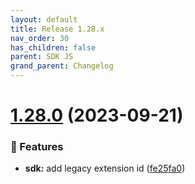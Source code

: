 ```yaml
---
layout: default
title: Release 1.28.x
nav_order: 30
has_children: false
parent: SDK JS
grand_parent: Changelog
---
```


# [1.28.0](https://github.com/lumapps/lumapps-sdk-js/compare/v1.27.0...v1.28.0) (2023-09-21)

### 🚀 Features

- **sdk:** add legacy extension id ([fe25fa0](https://github.com/lumapps/lumapps-sdk-js/commit/fe25fa012a4c5a8c03f4bb5ec5469cea9130bfdb))
